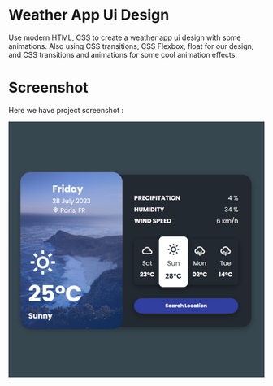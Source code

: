 # Weather App Ui Design
 Use modern HTML, CSS to create a weather app ui design with some animations. Also using CSS transitions, CSS Flexbox, float for our design, and CSS  transitions and animations for some cool animation effects.

# Screenshot
Here we have project screenshot :

![screenshot1](screenshot.jpg)